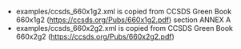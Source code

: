 
* examples/ccsds_660x1g2.xml is copied from CCSDS Green Book 660x1g2 (https://ccsds.org/Pubs/660x1g2.pdf) section ANNEX A
* examples/ccsds_660x2g2.xml is copied from CCSDS Green Book 660x2g2 (https://ccsds.org/Pubs/660x2g2.pdf)

